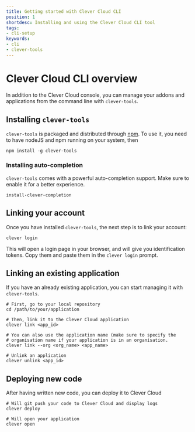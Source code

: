 ```yaml
---
title: Getting started with Clever Cloud CLI
position: 1
shortdesc: Installing and using the Clever Cloud CLI tool
tags:
- cli-setup
keywords:
- cli
- clever-tools
---
```


# Clever Cloud CLI overview

In addition to the Clever Cloud console, you can manage your addons and
applications from the command line with `clever-tools`.

## Installing `clever-tools`

`clever-tools` is packaged and distributed through [npm](https://npmjs.com).
To use it, you need to have nodeJS and npm running on your system, then

    npm install -g clever-tools

### Installing auto-completion

`clever-tools` comes with a powerful auto-completion support. Make sure to
enable it for a better experience.

    install-clever-completion

## Linking your account

Once you have installed `clever-tools`, the next step is to link your account:

    clever login

This will open a login page in your browser, and will give you identification
tokens. Copy them and paste them in the `clever login` prompt.

## Linking an existing application

If you have an already existing application, you can start managing it with
`clever-tools`.

    # First, go to your local repository
    cd /path/to/your/application

    # Then, link it to the Clever Cloud application
    clever link <app_id>

    # You can also use the application name (make sure to specify the
    # organisation name if your application is in an organisation.
    clever link --org <org_name> <app_name>

    # Unlink an application
    clever unlink <app_id>

## Deploying new code

After having written new code, you can deploy it to Clever Cloud

    # Will git push your code to Clever Cloud and display logs
    clever deploy

    # Will open your application
    clever open
